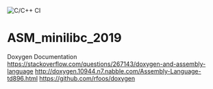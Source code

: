 ![C/C++ CI](https://github.com/Encorpluptit/ASM_minilibc_2019/workflows/C/C++%20CI/badge.svg)
# ASM_minilibc_2019


Doxygen Documentation
https://stackoverflow.com/questions/267143/doxygen-and-assembly-language
http://doxygen.10944.n7.nabble.com/Assembly-Language-td896.html
https://github.com/rfoos/doxygen
